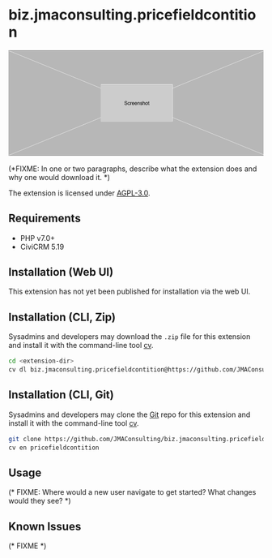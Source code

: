 # biz.jmaconsulting.pricefieldcontition

![Screenshot](/images/screenshot.png)

(*FIXME: In one or two paragraphs, describe what the extension does and why one would download it. *)

The extension is licensed under [AGPL-3.0](LICENSE.txt).

## Requirements

* PHP v7.0+
* CiviCRM 5.19

## Installation (Web UI)

This extension has not yet been published for installation via the web UI.

## Installation (CLI, Zip)

Sysadmins and developers may download the `.zip` file for this extension and
install it with the command-line tool [cv](https://github.com/civicrm/cv).

```bash
cd <extension-dir>
cv dl biz.jmaconsulting.pricefieldcontition@https://github.com/JMAConsulting/biz.jmaconsulting.pricefieldcontition/archive/master.zip
```

## Installation (CLI, Git)

Sysadmins and developers may clone the [Git](https://en.wikipedia.org/wiki/Git) repo for this extension and
install it with the command-line tool [cv](https://github.com/civicrm/cv).

```bash
git clone https://github.com/JMAConsulting/biz.jmaconsulting.pricefieldcontition.git
cv en pricefieldcontition
```

## Usage

(* FIXME: Where would a new user navigate to get started? What changes would they see? *)

## Known Issues

(* FIXME *)
